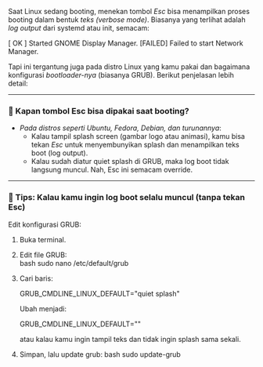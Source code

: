 Saat Linux sedang booting, menekan tombol *Esc* bisa menampilkan proses booting dalam bentuk *teks (verbose mode)*. Biasanya yang terlihat adalah *log output* dari systemd atau init, semacam:


[  OK  ] Started GNOME Display Manager.
[FAILED] Failed to start Network Manager.


Tapi ini tergantung juga pada distro Linux yang kamu pakai dan bagaimana konfigurasi *bootloader-nya* (biasanya GRUB). Berikut penjelasan lebih detail:

---

### 🔧 Kapan tombol Esc bisa dipakai saat booting?

- *Pada distros seperti Ubuntu, Fedora, Debian, dan turunannya*:
  - Kalau tampil splash screen (gambar logo atau animasi), kamu bisa tekan *Esc* untuk menyembunyikan splash dan menampilkan teks boot (log output).
  - Kalau sudah diatur quiet splash di GRUB, maka log boot tidak langsung muncul. Nah, Esc ini semacam override.

---

### 🧪 Tips: Kalau kamu ingin log boot selalu muncul (tanpa tekan Esc)

Edit konfigurasi GRUB:

1. Buka terminal.
2. Edit file GRUB:  
   bash
   sudo nano /etc/default/grub
   
3. Cari baris:
   
   GRUB_CMDLINE_LINUX_DEFAULT="quiet splash"
   
   Ubah menjadi:
   
   GRUB_CMDLINE_LINUX_DEFAULT=""
   
   atau kalau kamu ingin tampil teks dan tidak ingin splash sama sekali.

4. Simpan, lalu update grub:
   bash
   sudo update-grub
